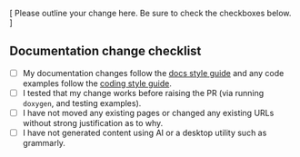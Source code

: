 [ Please outline your change here. Be sure to check the checkboxes below. ]

## Documentation change checklist

- [ ] My documentation changes follow the [docs style guide](https://dpp.dev/docs_standards.html) and any code examples follow the [coding style guide](https://dpp.dev/coding-standards.html).
- [ ] I tested that my change works before raising the PR (via running `doxygen`, and testing examples).
- [ ] I have not moved any existing pages or changed any existing URLs without strong justification as to why.
- [ ] I have not generated content using AI or a desktop utility such as grammarly.
